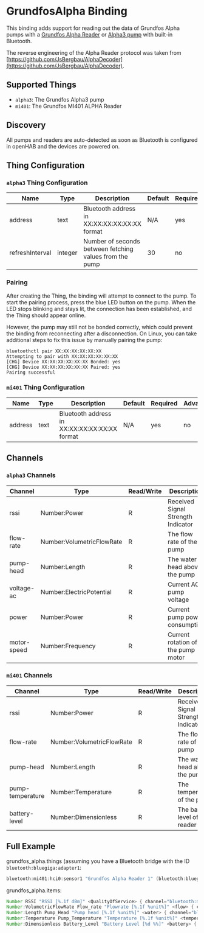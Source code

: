 # GrundfosAlpha Binding

This binding adds support for reading out the data of Grundfos Alpha pumps with a [Grundfos Alpha Reader](https://product-selection.grundfos.com/products/alpha-reader) or [Alpha3 pump](https://product-selection.grundfos.com/products/alpha/alpha3) with built-in Bluetooth.

The reverse engineering of the Alpha Reader protocol was taken from [https://github.com/JsBergbau/AlphaDecoder](https://github.com/JsBergbau/AlphaDecoder).

## Supported Things

- `alpha3`: The Grundfos Alpha3 pump
- `mi401`: The Grundfos MI401 ALPHA Reader

## Discovery

All pumps and readers are auto-detected as soon as Bluetooth is configured in openHAB and the devices are powered on.

## Thing Configuration

### `alpha3` Thing Configuration

| Name            | Type    | Description                                             | Default | Required | Advanced |
|-----------------|---------|---------------------------------------------------------|---------|----------|----------|
| address         | text    | Bluetooth address in XX:XX:XX:XX:XX:XX format           | N/A     | yes      | no       |
| refreshInterval | integer | Number of seconds between fetching values from the pump | 30      | no       | yes      |

### Pairing

After creating the Thing, the binding will attempt to connect to the pump.
To start the pairing process, press the blue LED button on the pump.
When the LED stops blinking and stays lit, the connection has been established, and the Thing should appear online.

However, the pump may still not be bonded correctly, which could prevent the binding from reconnecting after a disconnection.
On Linux, you can take additional steps to fix this issue by manually pairing the pump:

```shell
bluetoothctl pair XX:XX:XX:XX:XX:XX
Attempting to pair with XX:XX:XX:XX:XX:XX
[CHG] Device XX:XX:XX:XX:XX:XX Bonded: yes
[CHG] Device XX:XX:XX:XX:XX:XX Paired: yes
Pairing successful
```

### `mi401` Thing Configuration

| Name    | Type | Description                                   | Default | Required | Advanced |
|---------|------|-----------------------------------------------|---------|----------|----------|
| address | text | Bluetooth address in XX:XX:XX:XX:XX:XX format | N/A     | yes      | no       |

## Channels

### `alpha3` Channels

| Channel          | Type                      | Read/Write | Description                        |
|------------------|---------------------------|------------|------------------------------------|
| rssi             | Number:Power              | R          | Received Signal Strength Indicator |
| flow-rate        | Number:VolumetricFlowRate | R          | The flow rate of the pump          |
| pump-head        | Number:Length             | R          | The water head above the pump      |
| voltage-ac       | Number:ElectricPotential  | R          | Current AC pump voltage            |
| power            | Number:Power              | R          | Current pump power consumption     |
| motor-speed      | Number:Frequency          | R          | Current rotation of the pump motor |

### `mi401` Channels

| Channel          | Type                      | Read/Write | Description                        |
|------------------|---------------------------|------------|------------------------------------|
| rssi             | Number:Power              | R          | Received Signal Strength Indicator |
| flow-rate        | Number:VolumetricFlowRate | R          | The flow rate of the pump          |
| pump-head        | Number:Length             | R          | The water head above the pump      |
| pump-temperature | Number:Temperature        | R          | The temperature of the pump        |
| battery-level    | Number:Dimensionless      | R          | The battery level of the reader    |

## Full Example

grundfos_alpha.things (assuming you have a Bluetooth bridge with the ID `bluetooth:bluegiga:adapter1`:

```java
bluetooth:mi401:hci0:sensor1 "Grundfos Alpha Reader 1" (bluetooth:bluegiga:adapter1) [ address="12:34:56:78:9A:BC" ]
```

grundfos_alpha.items:

```java
Number RSSI "RSSI [%.1f dBm]" <QualityOfService> { channel="bluetooth:mi401:hci0:sensor1:rssi" }
Number:VolumetricFlowRate Flow_rate "Flowrate [%.1f %unit%]" <flow> { channel="bluetooth:mi401:hci0:sensor1:flow-rate" }
Number:Length Pump_Head "Pump head [%.1f %unit%]" <water> { channel="bluetooth:mi401:hci0:sensor1:pump-head" }
Number:Temperature Pump_Temperature "Temperature [%.1f %unit%]" <temperature> { channel="bluetooth:mi401:hci0:sensor1:pump-temperature" }
Number:Dimensionless Battery_Level "Battery Level [%d %%]" <battery> { channel="bluetooth:mi401:hci0:sensor1:battery-level" }
```
